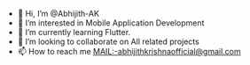 - 👋 Hi, I’m @Abhijith-AK
- 👀 I’m interested in Mobile Application Development 
- 🌱 I’m currently learning Flutter.
- 💞️ I’m looking to collaborate on All related projects 
- 📫 How to reach me <MAIL:-abhijithkrishnaofficial@gmail.com>

<!---
Abhijith-AK/Abhijith-AK is a ✨ special ✨ repository because its `README.md` (this file) appears on your GitHub profile.
You can click the Preview link to take a look at your changes.
--->
